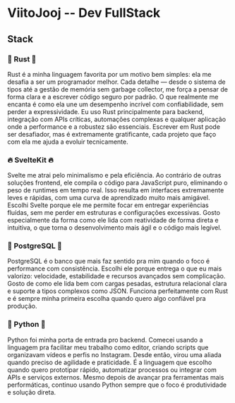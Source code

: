 # ViitoJooj -- Dev FullStack
## Stack
### 🦀 Rust 🦀
Rust é a minha linguagem favorita por um motivo bem simples: ela me desafia a ser um programador melhor. Cada detalhe — desde o sistema de tipos até a gestão de memória sem garbage collector, me força a pensar de forma clara e a escrever código seguro por padrão. O que realmente me encanta é como ela une um desempenho incrível com confiabilidade, sem perder a expressividade. Eu uso Rust principalmente para backend, integração com APIs críticas, automações complexas e qualquer aplicação onde a performance e a robustez são essenciais. Escrever em Rust pode ser desafiador, mas é extremamente gratificante, cada projeto que faço com ela me ajuda a evoluir tecnicamente.

### 🔥 SvelteKit 🔥
Svelte me atrai pelo minimalismo e pela eficiência. Ao contrário de outras soluções frontend, ele compila o código para JavaScript puro, eliminando o peso de runtimes em tempo real. Isso resulta em interfaces extremamente leves e rápidas, com uma curva de aprendizado muito mais amigável. Escolhi Svelte porque ele me permite focar em entregar experiências fluídas, sem me perder em estruturas e configurações excessivas. Gosto especialmente da forma como ele lida com reatividade de forma direta e intuitiva, o que torna o desenvolvimento mais ágil e o código mais legível.

### 🐘 PostgreSQL 🐘

PostgreSQL é o banco que mais faz sentido pra mim quando o foco é performance com consistência. Escolhi ele porque entrega o que eu mais valorizo: velocidade, estabilidade e recursos avançados sem complicação. Gosto de como ele lida bem com cargas pesadas, estrutura relacional clara e suporte a tipos complexos como JSON. Funciona perfeitamente com Rust e é sempre minha primeira escolha quando quero algo confiável pra produção.

### 🐍 Python 🐍

Python foi minha porta de entrada pro backend. Comecei usando a linguagem pra facilitar meu trabalho como editor, criando scripts que organizavam vídeos e perfis no Instagram. Desde então, virou uma aliada quando preciso de agilidade e praticidade. É a linguagem que escolho quando quero prototipar rápido, automatizar processos ou integrar com APIs e serviços externos. Mesmo depois de avançar pra ferramentas mais performáticas, continuo usando Python sempre que o foco é produtividade e solução direta.
